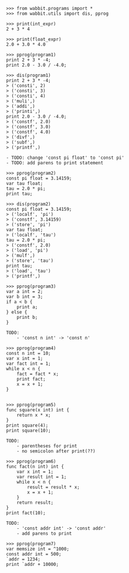     >>> from wabbit.programs import *
    >>> from wabbit.utils import dis, pprog

    >>> print(int_expr)
    2 + 3 * 4

    >>> print(float_expr)
    2.0 + 3.0 * 4.0

    >>> pprog(program1)
    print 2 + 3 * -4;
    print 2.0 - 3.0 / -4.0;

    >>> dis(program1)
    print 2 + 3 * -4;
    > ('consti', 2)
    > ('consti', 3)
    > ('consti', 4)
    > ('muli',)
    > ('addi',)
    > ('printi',)
    print 2.0 - 3.0 / -4.0;
    > ('constf', 2.0)
    > ('constf', 3.0)
    > ('constf', 4.0)
    > ('divf',)
    > ('subf',)
    > ('printf',)

    - TODO: change 'const pi float' to 'const pi'
    - TODO: add parens to print statement

    >>> pprog(program2)
    const pi float = 3.14159;
    var tau float;
    tau = 2.0 * pi;
    print tau;

    >>> dis(program2)
    const pi float = 3.14159;
    > ('localf', 'pi')
    > ('constf', 3.14159)
    > ('store', 'pi')
    var tau float;
    > ('localf', 'tau')
    tau = 2.0 * pi;
    > ('constf', 2.0)
    > ('load', 'pi')
    > ('mulf',)
    > ('store', 'tau')
    print tau;
    > ('load', 'tau')
    > ('printf',)

    >>> pprog(program3)
    var a int = 2;
    var b int = 3;
    if a < b {
        print a;
    } else {
        print b;
    }

    TODO: 
        - 'const n int' -> 'const n'

    >>> pprog(program4)
    const n int = 10;
    var x int = 1;
    var fact int = 1;
    while x < n {
        fact = fact * x;
        print fact;
        x = x + 1;
    }


    >>> pprog(program5)
    func square(x int) int {
        return x * x;
    }
    print square(4);
    print square(10);

    TODO:
        - parentheses for print
        - no semicolon after print(??)

    >>> pprog(program6)
    func fact(n int) int {
        var x int = 1;
        var result int = 1;
        while x < n {
            result = result * x;
            x = x + 1;
        }
        return result;
    }
    print fact(10);

    TODO:
        - 'const addr int' -> 'const addr'
        - add parens to print

    >>> pprog(program7)
    var memsize int = ^1000;
    const addr int = 500;
    `addr = 1234;
    print `addr + 10000;
